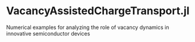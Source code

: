 # VacancyAssistedChargeTransport.jl
Numerical examples for analyzing the role of vacancy dynamics in innovative semiconductor devices
